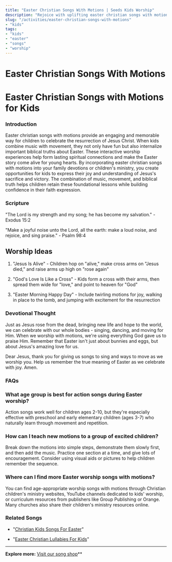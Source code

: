 ```yaml
---
title: "Easter Christian Songs With Motions | Seeds Kids Worship"
description: "Rejoice with uplifting easter christian songs with motions celebrating Jesus' resurrection. Easter worship resources for kids and Sunday school."
slug: "/activities/easter-christian-songs-with-motions"
- "kids"
tags:
- "kids"
- "easter"
- "songs"
- "worship"
---
```


# Easter Christian Songs With Motions

# Easter Christian Songs with Motions for Kids

### Introduction
Easter christian songs with motions provide an engaging and memorable way for children to celebrate the resurrection of Jesus Christ. When kids combine music with movement, they not only have fun but also internalize important biblical truths about Easter. These interactive worship experiences help form lasting spiritual connections and make the Easter story come alive for young hearts. By incorporating easter christian songs with motions into your family devotions or children's ministry, you create opportunities for kids to express their joy and understanding of Jesus's sacrifice and victory. The combination of music, movement, and biblical truth helps children retain these foundational lessons while building confidence in their faith expression.

### Scripture
"The Lord is my strength and my song; he has become my salvation." - Exodus 15:2

"Make a joyful noise unto the Lord, all the earth: make a loud noise, and rejoice, and sing praise." - Psalm 98:4

## Worship Ideas
1. "Jesus Is Alive" - Children hop on "alive," make cross arms on "Jesus died," and raise arms up high on "rose again"

2. "God's Love Is Like a Cross" - Kids form a cross with their arms, then spread them wide for "love," and point to heaven for "God"

3. "Easter Morning Happy Day" - Include twirling motions for joy, walking in place to the tomb, and jumping with excitement for the resurrection

### Devotional Thought
Just as Jesus rose from the dead, bringing new life and hope to the world, we can celebrate with our whole bodies - singing, dancing, and moving for Him. When we worship with motions, we're using everything God gave us to praise Him. Remember that Easter isn't just about bunnies and eggs, but about Jesus's amazing love for us.

Dear Jesus, thank you for giving us songs to sing and ways to move as we worship you. Help us remember the true meaning of Easter as we celebrate with joy. Amen.

### FAQs

### What age group is best for action songs during Easter worship?
Action songs work well for children ages 2-10, but they're especially effective with preschool and early elementary children (ages 3-7) who naturally learn through movement and repetition.

### How can I teach new motions to a group of excited children?
Break down the motions into simple steps, demonstrate them slowly first, and then add the music. Practice one section at a time, and give lots of encouragement. Consider using visual aids or pictures to help children remember the sequence.

### Where can I find more Easter worship songs with motions?
You can find age-appropriate worship songs with motions through Christian children's ministry websites, YouTube channels dedicated to kids' worship, or curriculum resources from publishers like Group Publishing or Orange. Many churches also share their children's ministry resources online.

### Related Songs

- "[Christian Kids Songs For Easter](/activities/christian-kids-songs-for-easter/)"

- "[Easter Christian Lullabies For Kids](/activities/easter-christian-lullabies-for-kids/)"

---

**Explore more:** [Visit our song shop](https://seedskidsworship.com/shop)**

<!-- Schema Markup -->
<script type="application/ld+json">
{
  "@context": "https://schema.org",
  "@type": "MusicRecording",
  "name": "Easter Christian Songs With Motions",
  "byArtist": {
    "@type": "MusicGroup",
    "name": "Seeds Kids Worship"
  },
  "isFamilyFriendly": true,
  "url": "https://seedskidsworship.com/activities/easter-christian-songs-with-motions/"
}
</script>